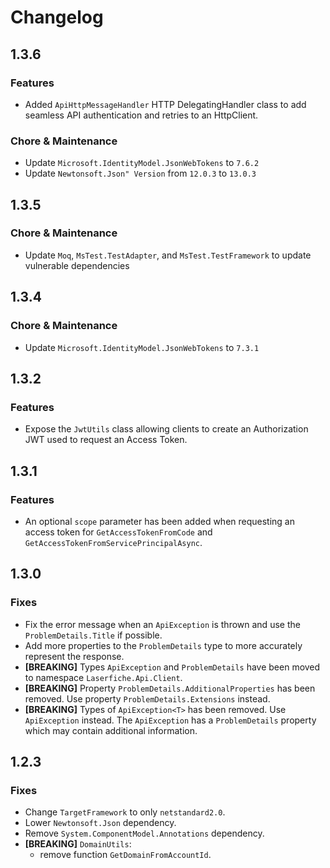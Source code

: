 # Changelog

## 1.3.6

### Features

- Added `ApiHttpMessageHandler` HTTP DelegatingHandler class to add seamless API authentication and retries to an HttpClient.

### Chore & Maintenance

- Update `Microsoft.IdentityModel.JsonWebTokens` to `7.6.2`
- Update `Newtonsoft.Json" Version` from `12.0.3` to `13.0.3`

## 1.3.5

### Chore & Maintenance

- Update `Moq`, `MsTest.TestAdapter`, and `MsTest.TestFramework` to update vulnerable dependencies

## 1.3.4

### Chore & Maintenance

- Update `Microsoft.IdentityModel.JsonWebTokens` to `7.3.1`

## 1.3.2

### Features

- Expose the `JwtUtils` class allowing clients to create an Authorization JWT used to request an Access Token.

## 1.3.1

### Features

- An optional `scope` parameter has been added when requesting an access token for `GetAccessTokenFromCode` and `GetAccessTokenFromServicePrincipalAsync`.

## 1.3.0

### Fixes

- Fix the error message when an `ApiException` is thrown and use the `ProblemDetails.Title` if possible.
- Add more properties to the `ProblemDetails` type to more accurately represent the response.
- **[BREAKING]** Types `ApiException` and `ProblemDetails` have been moved to namespace `Laserfiche.Api.Client`.
- **[BREAKING]** Property `ProblemDetails.AdditionalProperties` has been removed. Use property `ProblemDetails.Extensions` instead.
- **[BREAKING]** Types of `ApiException<T>` has been removed. Use `ApiException` instead. The `ApiException` has a `ProblemDetails` property which may contain additional information.

## 1.2.3

### Fixes

- Change `TargetFramework` to only `netstandard2.0`.
- Lower `Newtonsoft.Json` dependency.
- Remove `System.ComponentModel.Annotations` dependency.
- **[BREAKING]** `DomainUtils`:
  - remove function `GetDomainFromAccountId`.
